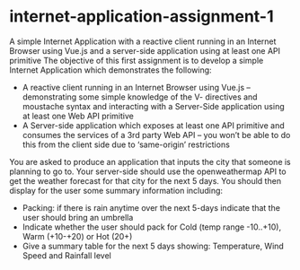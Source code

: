 # internet-application-assignment-1
A simple Internet Application with a reactive client running in an Internet Browser using Vue.js and a server-side application using at least one API primitive
The objective of this first assignment is to develop a simple Internet Application which demonstrates the following:

* A reactive client running in an Internet Browser using Vue.js – demonstrating some simple knowledge of the V- directives and moustache syntax and interacting with a Server-Side application using at least one Web API primitive
* A Server-side application which exposes at least one API primitive and consumes the services of a 3rd party Web API – you won’t be able to do this from the client side due to ‘same-origin’ restrictions

You are asked to produce an application that inputs the city that someone is planning to go to. Your server-side should use the openweathermap API to get the weather forecast for that city for the next 5 days. You should then display for the user some summary information including:

* Packing: if there is rain anytime over the next 5-days indicate that the user should bring an umbrella
* Indicate whether the user should pack for Cold (temp range -10..+10), Warm (+10-+20) or Hot (20+)
* Give a summary table for the next 5 days showing: Temperature, Wind Speed and Rainfall level
